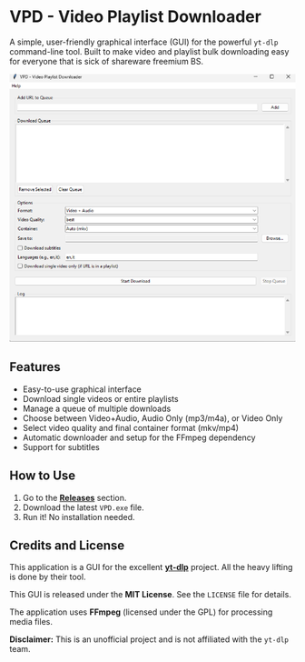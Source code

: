 # VPD - Video Playlist Downloader

A simple, user-friendly graphical interface (GUI) for the powerful `yt-dlp` command-line tool. Built to make video and playlist bulk downloading easy for everyone that is sick of shareware freemium BS.

![Screenshot of VPD](Screenshot.png)


## Features

*   Easy-to-use graphical interface
*   Download single videos or entire playlists
*   Manage a queue of multiple downloads
*   Choose between Video+Audio, Audio Only (mp3/m4a), or Video Only
*   Select video quality and final container format (mkv/mp4)
*   Automatic downloader and setup for the FFmpeg dependency
*   Support for subtitles

## How to Use

1.  Go to the [**Releases**](https://github.com/italianloverboy/VideoPlaylistDownloader/releases) section.
2.  Download the latest `VPD.exe` file.
3.  Run it! No installation needed.

## Credits and License

This application is a GUI for the excellent [**yt-dlp**](https://github.com/yt-dlp/yt-dlp) project. All the heavy lifting is done by their tool.

This GUI is released under the **MIT License**. See the `LICENSE` file for details.

The application uses **FFmpeg** (licensed under the GPL) for processing media files.

**Disclaimer:** This is an unofficial project and is not affiliated with the `yt-dlp` team.

